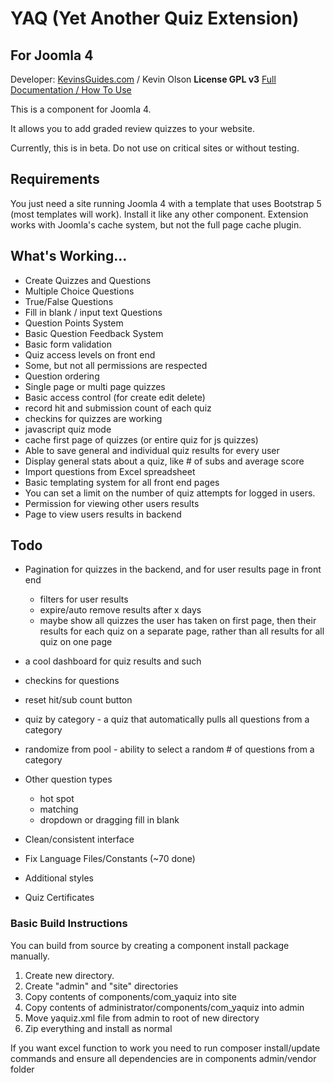 # YAQ (Yet Another Quiz Extension)
## For Joomla 4
Developer: [KevinsGuides.com](https://kevinsguides.com) / Kevin Olson
**License GPL v3**
[Full Documentation / How To Use](https://kevinsguides.com/guides/webdev/joomla4/free-extensions/yaq)


This is a component for Joomla 4.

It allows you to add graded review quizzes to your website.

Currently, this is in beta. Do not use on critical sites or without testing.
## Requirements
You just need a site running Joomla 4 with a template that uses Bootstrap 5 (most templates will work). Install it like any other component. Extension works with Joomla's cache system, but not the full page cache plugin.


## What's Working...
* Create Quizzes and Questions
* Multiple Choice Questions
* True/False Questions
* Fill in blank / input text Questions
* Question Points System
* Basic Question Feedback System
* Basic form validation
* Quiz access levels on front end
* Some, but not all permissions are respected
* Question ordering
* Single page or multi page quizzes
* Basic access control (for create edit delete)
* record hit and submission count of each quiz
* checkins for quizzes are working
* javascript quiz mode
* cache first page of quizzes (or entire quiz for js quizzes)
* Able to save general and individual quiz results for every user
* Display general stats about a quiz, like # of subs and average score
* Import questions from Excel spreadsheet 
* Basic templating system for all front end pages
* You can set a limit on the number of quiz attempts for logged in users.
* Permission for viewing other users results
* Page to view users results in backend

## Todo




* Pagination for quizzes in the backend, and for user results page in front end
  * filters for user results
  * expire/auto remove results after x days
  * maybe show all quizzes the user has taken on first page, then their results for each quiz on a separate page, rather than all results for all quiz on one page
* a cool dashboard for quiz results and such
* checkins for questions
* reset hit/sub count button
* quiz by category - a quiz that automatically pulls all questions from a category
* randomize from pool - ability to select a random # of questions from a category
* Other question types
    * hot spot
    * matching
    * dropdown or dragging fill in blank
* Clean/consistent interface
* Fix Language Files/Constants (~70 done)
* Additional styles

* Quiz Certificates



### Basic Build Instructions
You can build from source by creating a component install package manually.
1. Create new directory.
2. Create "admin" and "site" directories
3. Copy contents of components/com_yaquiz into site
4. Copy contents of administrator/components/com_yaquiz into admin
5. Move yaquiz.xml file from admin to root of new directory
6. Zip everything and install as normal

If you want excel function to work you need to run composer install/update commands and ensure all dependencies are in components admin/vendor folder